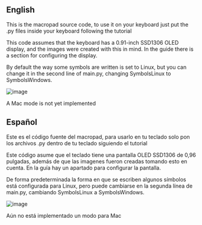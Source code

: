<h2 align="Left"> English </h2>

This is the macropad source code, to use it on your keyboard just put the .py files inside your keyboard following the tutorial


This code assumes that the keyboard has a 0.91-inch SSD1306 OLED display, and the images were created with this in mind. In the guide there is a section for configuring the display.

By default the way some symbols are written is set to Linux, but you can change it in the second line of main.py, changing SymbolsLinux to SymbolsWindows.

![image](https://github.com/JhonatanFerrer/JK206/assets/111335841/7a111fa9-9dc4-4501-8d4a-8dcf8ae04336)

A Mac mode is not yet implemented

<h2 align="Left"> Español </h2>

Este es el código fuente del macropad, para usarlo en tu teclado solo pon los archivos .py dentro de tu teclado siguiendo el tutorial


Este código asume que el teclado tiene una pantalla OLED SSD1306 de 0,96 pulgadas, además de que las imagenes fueron creadas tomando esto en cuenta. En la guía hay un apartado para configurar la pantalla.


De forma predeterminada la forma en que se escriben algunos símbolos está configurada para Linux, pero puede cambiarse en la segunda línea de main.py, cambiando SymbolsLinux a SymbolsWindows.

![image](https://github.com/JhonatanFerrer/JK206/assets/111335841/7a111fa9-9dc4-4501-8d4a-8dcf8ae04336)

Aún no está implementado un modo para Mac
